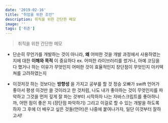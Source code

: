 ```yaml
---
date: '2019-02-16'
title: "취업을 위한 조언"
description: 취직을 위한 간단한 메모
image: ''
tags: ['취준']
---
```

> 취직을 위한 간단한 메모

- 단순히 무언가를 개발하는 것이 아니라, __왜__ 어떠한 것을 개발 과정에서 사용하였는지에 대한 __이해와 목적__ 이 중요하다
ex. 어떠한 라이브러리를 썼거나, 아예 코딩을 다 했거나 하는 이유가 무엇인지
어떠한 것이 효율적인지
장단점이 무엇인지
아키텍쳐를 고려하였는지

- 이것저것 하는 것보다는 __방향성__ 을 가지고 공부를 할 것
정승 오빠가 swift 언어가 좋아서 평생 이것만 쓸 것이라고 한 것처럼,
나도 내가 좋아하는 것이 무엇인지를 파악하고 그것을 먼저 깊게 잘 파는 것부터 시작하자
나는 자바스크립트를 좋아하니까,
어떤 점이 좋은 지 (장단점 파악하기)
그리고 이걸로 할 수 있는 개발을 하도록 하자
그 후에 더 배우고 싶은 것들(언어)은 나중에 붙여나가자, 일단 이것부터 잘하고서!
